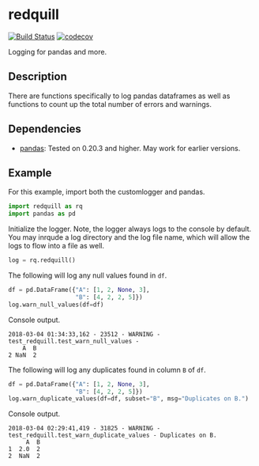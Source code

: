 # redquill
[![Build Status](https://travis-ci.org/vincentzhchen/redquill.png?branch=master)](https://travis-ci.org/vincentzhchen/redquill)
[![codecov](https://codecov.io/gh/vincentzhchen/redquill/coverage.svg?branch=master)](https://codecov.io/gh/vincentzhchen/redquill)

Logging for pandas and more.

## Description

There are functions specifically to log pandas dataframes as well
as functions to count up the total number of errors and warnings.

## Dependencies
- [pandas](https://github.com/pandas-dev/pandas): Tested on 0.20.3
    and higher.  May work for earlier versions.

## Example
For this example, import both the customlogger and pandas.

```python
import redquill as rq
import pandas as pd
```

Initialize the logger.  Note, the logger always logs to the console
by default. You may inrqude a log directory and the log file name,
which will allow the logs to flow into a file as well.
```python
log = rq.redquill()
```

The following will log any null values found in ```df```.
```python
df = pd.DataFrame({"A": [1, 2, None, 3],
                   "B": [4, 2, 2, 5]})
log.warn_null_values(df=df)
```

Console output.
```
2018-03-04 01:34:33,162 - 23512 - WARNING - test_redquill.test_warn_null_values - 
    A  B
2 NaN  2
```

The following will log any duplicates found in column
```B``` of ```df```.
```python
df = pd.DataFrame({"A": [1, 2, None, 3],
                   "B": [4, 2, 2, 5]})
log.warn_duplicate_values(df=df, subset="B", msg="Duplicates on B.")
```

Console output.
```
2018-03-04 02:29:41,419 - 31825 - WARNING - test_redquill.test_warn_duplicate_values - Duplicates on B.
     A  B
1  2.0  2
2  NaN  2
```
